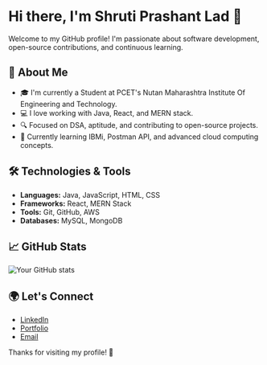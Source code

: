 # Hi there, I'm Shruti Prashant Lad 👋

Welcome to my GitHub profile! I'm passionate about software development, open-source contributions, and continuous learning.

## 🚀 About Me
- 🎓 I'm currently a Student at PCET's Nutan Maharashtra Institute Of Engineering and Technology.
- 💻 I love working with Java, React, and MERN stack.
- 🔍 Focused on DSA, aptitude, and contributing to open-source projects.
- 🌱 Currently learning IBMi, Postman API, and advanced cloud computing concepts.

## 🛠️ Technologies & Tools
- **Languages:** Java, JavaScript, HTML, CSS
- **Frameworks:** React, MERN Stack
- **Tools:**  Git, GitHub, AWS
- **Databases:** MySQL, MongoDB

## 📈 GitHub Stats
![Your GitHub stats](https://github-readme-stats.vercel.app/api?username=your-username&show_icons=true&theme=radical)

## 🌍 Let's Connect
- [LinkedIn](https://www.linkedin.com/in/shrutilad35/)
- [Portfolio](https://your-portfolio-link.com)
- [Email](mailto:shrutilad35@gmail.com)

Thanks for visiting my profile! 🚀

